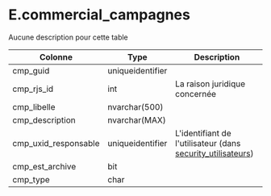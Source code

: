 # E.commercial_campagnes

Aucune description pour cette table

Colonne|Type|Description
---|---|---
cmp_guid|uniqueidentifier|
cmp_rjs_id|int|La raison juridique concernée 
cmp_libelle|nvarchar(500)|
cmp_description|nvarchar(MAX)|
cmp_uxid_responsable|uniqueidentifier|L'identifiant de l'utilisateur (dans [security_utilisateurs](generated_security_utilisateurs.md)) 
cmp_est_archive|bit|
cmp_type|char|
